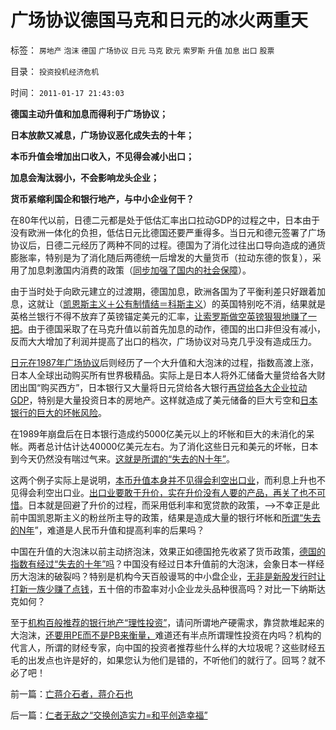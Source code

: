 # 广场协议德国马克和日元的冰火两重天

标签： `房地产` `泡沫` `德国` `广场协议` `日元` `马克` `欧元` `索罗斯` `升值` `加息` `出口` `股票` 

目录： `投资投机经济危机`

时间： `2011-01-17 21:43:03`

**德国主动升值和加息而得利于广场协议；**

**日本放款又减息，广场协议恶化成失去的十年；**

**本币升值会增加出口收入，不见得会减小出口；**

**加息会淘汰弱小，不会影响龙头企业；**

**货币紧缩利国企和银行地产，与中小企业何干？**

[](http://cid-36d976e82bb7123d.spaces.live.com/blog/cns!36D976E82BB7123D!2322.entry?&_c02_vws=1)

在80年代以前，日德二元都是处于低估汇率出口拉动GDP的过程之中，日本由于没有欧洲一体化的负担，低估日元比德国还要严重得多。当日元和德元签署了广场协议后，日德二元经历了两种不同的过程。德国为了消化过往出口导向造成的通货膨胀率，特别是为了消化随后两德统一后增发的大量货币（拉动东德的恢复），采用了加息刺激国内消费的政策（[同步加强了国内的社会保障](../../../2009/12/18/为什么说“只有国民福祉才能救中国”.md)）。

由于当时处于向欧元建立的过渡期，德国加息，欧洲各国为了平衡利差只好跟着加息，这就让（[凯恩斯主义＋公有制情结＝科斯主义](../../../2010/1/4/科斯先生有多大的权威意义.md)）的英国特别吃不消，结果就是英格兰银行不得不放弃了英镑锚定美元的汇率，[让索罗斯做空英镑狠狠地赚了一把](../../../2008/7/21/中国索罗斯做空美元剪美国人羊毛惨败的货币战争.md)。由于德国采取了在马克升值以前首先加息的动作，德国的出口非但没有减小，反而大大增加了利润并提高了出口的档次，广场协议对马克几乎没有造成压力。

[日元在1987年广场协议](../../../2009/3/19/美联储增持国债，中国距离广场协议更近.md)后则经历了一个大升值和大泡沫的过程，指数高渡上涨，日本人全球出动购买所有世界极精品。实际上是日本人将外汇储备大量贷给各大财团出国“购买西方”，日本银行又大量将日元贷给各大银行[再贷给各大企业拉动GDP](../../../2010/8/18/肥猪GDP终于超过日本了.md)，特别是大量投资日本的房地产。这样就造成了美元储备的巨大亏空和[日本银行的巨大的坏帐风险](../../../2009/11/29/大萧条后凯恩斯主义和“坏帐过剩的危机”.md)。

在1989年崩盘后在日本银行造成约5000亿美元以上的坏帐和巨大的未消化的呆帐。两者总计估计达40000亿美元左右。为了消化这些日元和美元的坏帐，日本到今天仍然没有喘过气来。[这就是所谓的“失去的N十年”](../../../2011/1/2/炒房不要“懂经济”，打压房价都是买入的良机.md)。

这两个例子实际上是说明，[本币升值本身并不见得会利空出口业](../../../2010/5/28/欧美日汇率走低是补贴进口冲销中国外汇债权.md)，而利息上升也不见得会利空出口业。[出口业要敢于升价，实在升价没有人要的产品，再关了也不可惜](../../../2010/7/9/人民币不升值出口企业永远不会“准备好”.md)。日本就是回避了升价的过程，而采用低利率和宽贷款的政策，——>不幸正是此前中国凯恩斯主义的粉丝所主导的政策，结果是造成大量的银行坏帐和[所谓“失去的N年](../../../2010/12/2/若有“失去的二十年”将是炎黄庇佑.md)”，难道是人民币升值和提高利率的后果吗？

中国在升值的大泡沫以前主动挤泡沫，效果正如德国抢先收紧了货币政策，[德国的指数有经过“失去的十年”吗](../../../2010/10/1/拨乱反正就会有“失去的几十年”——＞比亡国强！.md)？中国没有经过日本升值前的大泡沫，会象日本一样经历大泡沫的破裂吗？特别是机构今天百般谩骂的中小盘企业，[无非是新股发行时让打新一族少赚了点钱](../../../2010/9/30/打新炒新骂新，恨不能再打新的是股神！.md)，五十倍的市盈率对小企业龙头品种很高吗？对比一下纳斯达克如何？

至于[机构百般推荐的银行地产“理性投资”](../../../2010/7/7/人民币升值将造成通缩牛市.md)，请问所谓地产硬需求，靠贷款堆起来的大泡沫，[还要用PE而不是PB来衡量，](../../../2008/9/4/市净率高估的蓝筹股，低估的中小板.md)难道还有半点所谓理性投资在内吗？机构的代言人，所谓的财经专家，向中国的投资者推荐些什么样的大垃圾呢？这些财经五毛的出发点也许是好的，如果您认为他们是错的，不听他们的就行了。回骂？就不必了吧！



前一篇：[亡蒋介石者，蒋介石也](../../../2011/1/16/亡蒋介石者，蒋介石也.md)

后一篇：[仁者无敌之“交换创造实力=和平创造幸福”](../../../2011/1/17/仁者无敌之“交换创造实力=和平创造幸福”.md)